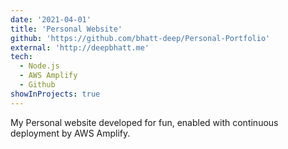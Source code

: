 ```yaml
---
date: '2021-04-01'
title: 'Personal Website'
github: 'https://github.com/bhatt-deep/Personal-Portfolio'
external: 'http://deepbhatt.me'
tech:
  - Node.js
  - AWS Amplify
  - Github
showInProjects: true
---
```


My Personal website developed for fun, enabled with continuous deployment by AWS Amplify.
